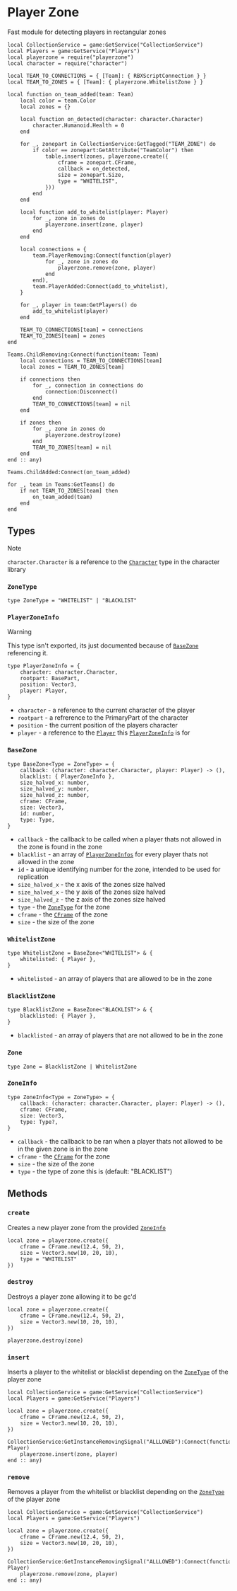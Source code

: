 # Player Zone

Fast module for detecting players in rectangular zones

```luau
local CollectionService = game:GetService("CollectionService")
local Players = game:GetService("Players")
local playerzone = require("playerzone")
local character = require("character")

local TEAM_TO_CONNECTIONS = { [Team]: { RBXScriptConnection } }
local TEAM_TO_ZONES = { [Team]: { playerzone.WhitelistZone } }

local function on_team_added(team: Team)
	local color = team.Color
	local zones = {}

	local function on_detected(character: character.Character)
		character.Humanoid.Health = 0
	end

	for _, zonepart in CollectionService:GetTagged("TEAM_ZONE") do
		if color == zonepart:GetAttribute("TeamColor") then
			table.insert(zones, playerzone.create({
				cframe = zonepart.CFrame,
				callback = on_detected,
				size = zonepart.Size,
				type = "WHITELIST",
			}))
		end
	end

	local function add_to_whitelist(player: Player)
		for _, zone in zones do
			playerzone.insert(zone, player)
		end
	end

	local connections = {
		team.PlayerRemoving:Connect(function(player)
			for _, zone in zones do
				playerzone.remove(zone, player)
			end
		end),
		team.PlayerAdded:Connect(add_to_whitelist),
	}

	for _, player in team:GetPlayers() do
		add_to_whitelist(player)
	end

	TEAM_TO_CONNECTIONS[team] = connections
	TEAM_TO_ZONES[team] = zones
end

Teams.ChildRemoving:Connect(function(team: Team)
	local connections = TEAM_TO_CONNECTIONS[team]
	local zones = TEAM_TO_ZONES[team]

	if connections then
		for _, connection in connections do
			connection:Disconnect()
		end
		TEAM_TO_CONNECTIONS[team] = nil
	end

	if zones then
		for _, zone in zones do
			playerzone.destroy(zone)
		end
		TEAM_TO_ZONES[team] = nil
	end
end :: any)

Teams.ChildAdded:Connect(on_team_added)

for _, team in Teams:GetTeams() do
	if not TEAM_TO_ZONES[team] then
		on_team_added(team)
	end
end
```

## Types

> [!NOTE]
> `character.Character` is a reference to the [`Character`](https://libs.luau.lol/character#character-1) type in the character library


### `ZoneType`

```luau
type ZoneType = "WHITELIST" | "BLACKLIST"
```

### `PlayerZoneInfo`

> [!WARNING]
> This type isn't exported, its just documented because of [`BaseZone`](#basezone) referencing it.

```luau
type PlayerZoneInfo = {
	character: character.Character,
	rootpart: BasePart,
	position: Vector3,
	player: Player,
}
```
* `character` - a reference to the current character of the player
* `rootpart` - a refrerence to the PrimaryPart of the character
* `position` - the current position of the players character
* `player` - a reference to the [`Player`]() this [`PlayerZoneInfo`](#playerzoneinfo) is for

### `BaseZone`

```luau
type BaseZone<Type = ZoneType> = {
	callback: (character: character.Character, player: Player) -> (),
	blacklist: { PlayerZoneInfo },
	size_halved_x: number,
	size_halved_y: number,
	size_halved_z: number,
	cframe: CFrame,
	size: Vector3,
	id: number,
	type: Type,
}
```
* `callback` - the callback to be called when a player thats not allowed in the zone is found in the zone
* `blacklist` - an array of [`PlayerZoneInfos`](#playerzoneinfo) for every player thats not allowed in the zone
* `id` - a unique identifying number for the zone, intended to be used for replication
* `size_halved_x` - the x axis of the zones size halved
* `size_halved_x` - the y axis of the zones size halved
* `size_halved_z` - the z axis of the zones size halved
* `type` - the [`ZoneType`](#zonetype) for the zone
* `cframe` - the [`CFrame`](https://create.roblox.com/docs/reference/engine/datatypes/CFrame) of the zone
* `size` - the size of the zone

### `WhitelistZone`

```luau
type WhitelistZone = BaseZone<"WHITELIST"> & {
	whitelisted: { Player },
}
```
* `whitelisted` - an array of players that are allowed to be in the zone

### `BlacklistZone`

```luau
type BlacklistZone = BaseZone<"BLACKLIST"> & {
	blacklisted: { Player },
}
```
* `blacklisted` - an array of players that are not allowed to be in the zone

### `Zone`

```luau
type Zone = BlacklistZone | WhitelistZone
```

### `ZoneInfo`

```luau
type ZoneInfo<Type = ZoneType> = {
	callback: (character: character.Character, player: Player) -> (),
	cframe: CFrame,
	size: Vector3,
	type: Type?,
}
```
* `callback` - the callback to be ran when a player thats not allowed to be in the given zone is in the zone
* `cframe` - the [`CFrame`](https://create.roblox.com/docs/reference/engine/datatypes/CFrame) for the zone
* `size` - the size of the zone
* `type` - the type of zone this is (default: "BLACKLIST")

## Methods

### `create`

Creates a new player zone from the provided [`ZoneInfo`](#zoneinfo)

```luau
local zone = playerzone.create({
	cframe = CFrame.new(12.4, 50, 2),
	size = Vector3.new(10, 20, 10),
	type = "WHITELIST"
})
```

### `destroy`

Destroys a player zone allowing it to be gc'd

```luau
local zone = playerzone.create({
	cframe = CFrame.new(12.4, 50, 2),
	size = Vector3.new(10, 20, 10),
})

playerzone.destroy(zone)
```

### `insert`

Inserts a player to the whitelist or blacklist depending on the [`ZoneType`](#zonetype) of the player zone

```luau
local CollectionService = game:GetService("CollectionService")
local Players = game:GetService("Players")

local zone = playerzone.create({
	cframe = CFrame.new(12.4, 50, 2),
	size = Vector3.new(10, 20, 10),
})

CollectionService:GetInstanceRemovingSignal("ALLLOWED"):Connect(function(player: Player)
	playerzone.insert(zone, player)
end :: any)
```

### `remove`

Removes a player from the whitelist or blacklist depending on the [`ZoneType`](#zonetype) of the player zone

```luau
local CollectionService = game:GetService("CollectionService")
local Players = game:GetService("Players")

local zone = playerzone.create({
	cframe = CFrame.new(12.4, 50, 2),
	size = Vector3.new(10, 20, 10),
})

CollectionService:GetInstanceRemovingSignal("ALLLOWED"):Connect(function(player: Player)
	playerzone.remove(zone, player)
end :: any)

```
